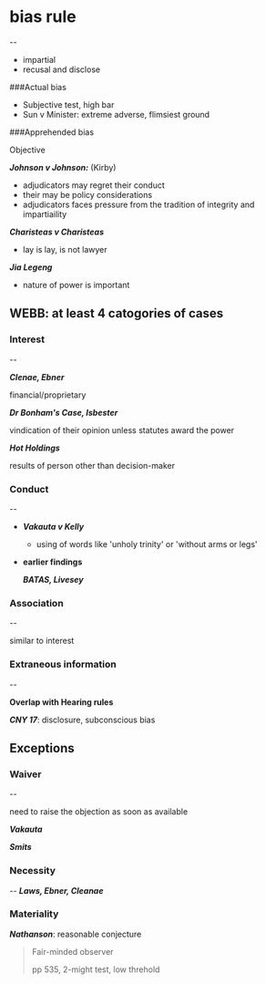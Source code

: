 # bias rule
--

* impartial
* recusal and disclose


###Actual bias 

* Subjective test, high bar
* Sun v Minister: extreme adverse, flimsiest ground


###Apprehended bias

Objective

***Johnson v Johnson:*** (Kirby) 

* adjudicators may regret their conduct
* their may be policy considerations
* adjudicators faces pressure from the tradition of integrity and impartiaility

***Charisteas v Charisteas***

* lay is lay, is not lawyer

***Jia Legeng***

* nature of power is important

## WEBB: at least 4 catogories of cases

### Interest
--

***Clenae, Ebner***

financial/proprietary

***Dr Bonham's Case, Isbester***

vindication of their opinion unless statutes award the power

***Hot Holdings***

results of person other than decision-maker

### Conduct
--

* ***Vakauta v Kelly***
  *  using of words like 'unholy trinity' or 'without arms or legs'

* **earlier findings**

  ***BATAS, Livesey***

### Association
--

similar to interest 

### Extraneous information
--

**Overlap with Hearing rules**

***CNY 17***: disclosure, subconscious bias



## Exceptions

### Waiver
--

need to raise the objection as soon as available

***Vakauta***

***Smits***

### Necessity
--
***Laws, Ebner, Cleanae***

### Materiality

***Nathanson***: reasonable conjecture 



> Fair-minded observer
> 
> pp 535, 2-might test, low threhold